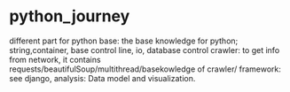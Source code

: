 # python_journey
different part for python
base: the base knowledge for python; string,container, base control line, io, database control
crawler: to get info from network, it contains requests/beautifulSoup/multithread/basekowledge of crawler/
framework: see django,
analysis: Data model and visualization.
